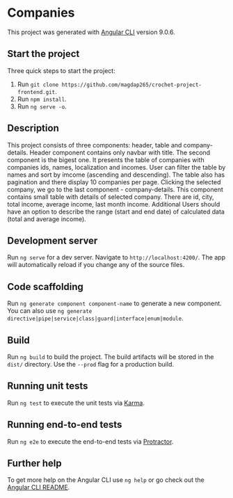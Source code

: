 # Companies

This project was generated with [Angular CLI](https://github.com/angular/angular-cli) version 9.0.6.

## Start the project

Three quick steps to start the project:
1. Run `git clone https://github.com/magdap265/crochet-project-frontend.git`.
2. Run `npm install`.
3. Run `ng serve -o`.

## Description
This project consists of three components: header, table and company-details. Header component contains only navbar with title. The second component is the bigest one. It presents the table of companies with companies ids, names, localization and incomes. User can filter the table by names and sort by imcome (ascending and descending). The table also has pagination and there display 10 companies per page. Clicking the selected company, we go to the last component - company-details. This component contains small table with details of selected company. There are id, city, total income, average income, last month income. Additional Users should have an option to describe the range (start and end date) of calculated data (total and average income).

## Development server

Run `ng serve` for a dev server. Navigate to `http://localhost:4200/`. The app will automatically reload if you change any of the source files.

## Code scaffolding

Run `ng generate component component-name` to generate a new component. You can also use `ng generate directive|pipe|service|class|guard|interface|enum|module`.

## Build

Run `ng build` to build the project. The build artifacts will be stored in the `dist/` directory. Use the `--prod` flag for a production build.

## Running unit tests

Run `ng test` to execute the unit tests via [Karma](https://karma-runner.github.io).

## Running end-to-end tests

Run `ng e2e` to execute the end-to-end tests via [Protractor](http://www.protractortest.org/).

## Further help

To get more help on the Angular CLI use `ng help` or go check out the [Angular CLI README](https://github.com/angular/angular-cli/blob/master/README.md).
